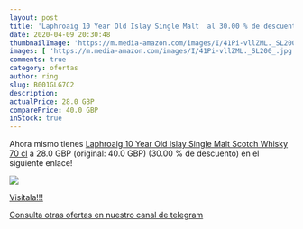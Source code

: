 ```yaml
---
layout: post
title: 'Laphroaig 10 Year Old Islay Single Malt  al 30.00 % de descuento'
date: 2020-04-09 20:30:48
thumbnailImage: 'https://m.media-amazon.com/images/I/41Pi-vllZML._SL200_.jpg'
images: [ 'https://m.media-amazon.com/images/I/41Pi-vllZML._SL200_.jpg' ]
comments: true
category: ofertas
author: ring
slug: B001GLG7C2
description:
actualPrice: 28.0 GBP
comparePrice: 40.0 GBP
inStock: true
---
```


Ahora mismo tienes [Laphroaig 10 Year Old Islay Single Malt Scotch Whisky  70 cl](https://www.amazon.com/dp/B001GLG7C2/?tag=redken08-20) a 28.0 GBP (original: 40.0 GBP) (30.00 %  de descuento) en el siguiente enlace!

[![](https://m.media-amazon.com/images/I/41Pi-vllZML._SL200_.jpg)](https://www.amazon.com/dp/B001GLG7C2/?tag=redken08-20)

[Visítala!!!](https://www.amazon.com/dp/B001GLG7C2/?tag=redken08-20)

[Consulta otras ofertas en nuestro canal de telegram](https://t.me/s/ofertas25)
